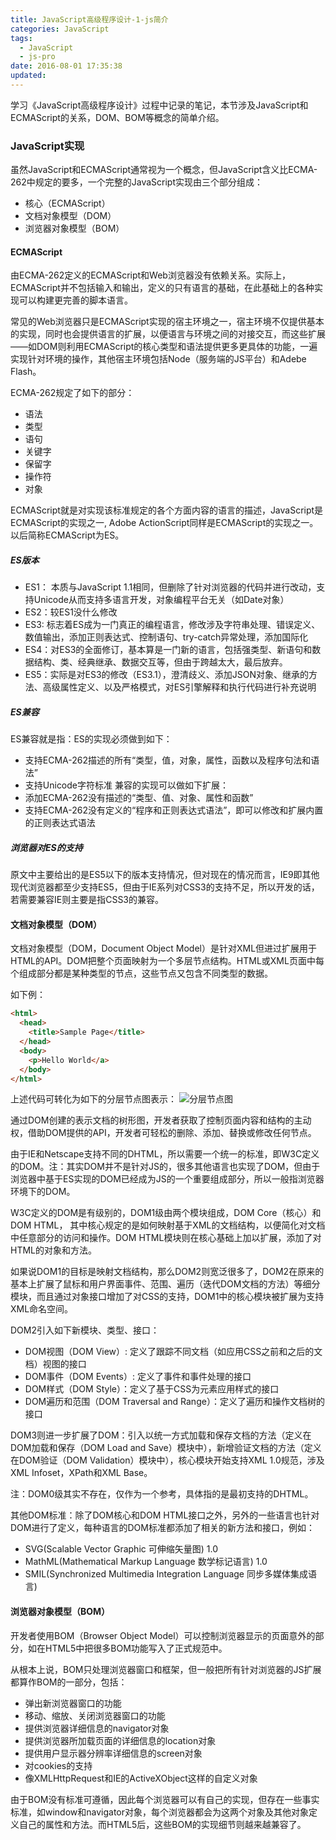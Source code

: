 ```yaml
---
title: JavaScript高级程序设计-1-js简介
categories: JavaScript
tags:
  - JavaScript
  - js-pro
date: 2016-08-01 17:35:38
updated:
---
```


学习《JavaScript高级程序设计》过程中记录的笔记，本节涉及JavaScript和ECMAScript的关系，DOM、BOM等概念的简单介绍。

### JavaScript实现
虽然JavaScript和ECMAScript通常视为一个概念，但JavaScript含义比ECMA-262中规定的要多，一个完整的JavaScript实现由三个部分组成：
- 核心（ECMAScript）
- 文档对象模型（DOM）
- 浏览器对象模型（BOM）

#### ECMAScript
由ECMA-262定义的ECMAScript和Web浏览器没有依赖关系。实际上，ECMAScript并不包括输入和输出，定义的只有语言的基础，在此基础上的各种实现可以构建更完善的脚本语言。

常见的Web浏览器只是ECMAScript实现的宿主环境之一，宿主环境不仅提供基本的实现，同时也会提供语言的扩展，以便语言与环境之间的对接交互，而这些扩展——如DOM则利用ECMAScript的核心类型和语法提供更多更具体的功能，一遍实现针对环境的操作，其他宿主环境包括Node（服务端的JS平台）和Adebe Flash。

ECMA-262规定了如下的部分：
- 语法
- 类型
- 语句
- 关键字
- 保留字
- 操作符
- 对象

ECMAScript就是对实现该标准规定的各个方面内容的语言的描述，JavaScript是ECMAScript的实现之一, Adobe ActionScript同样是ECMAScript的实现之一。以后简称ECMAScript为ES。

##### ES版本
- ES1： 本质与JavaScript 1.1相同，但删除了针对浏览器的代码并进行改动，支持Unicode从而支持多语言开发，对象编程平台无关（如Date对象）
- ES2：较ES1没什么修改
- ES3: 标志着ES成为一门真正的编程语言，修改涉及字符串处理、错误定义、数值输出，添加正则表达式、控制语句、try-catch异常处理，添加国际化
- ES4：对ES3的全面修订，基本算是一门新的语言，包括强类型、新语句和数据结构、类、经典继承、数据交互等，但由于跨越太大，最后放弃。
- ES5：实际是对ES3的修改（ES3.1），澄清歧义、添加JSON对象、继承的方法、高级属性定义、以及严格模式，对ES引擎解释和执行代码进行补充说明

##### ES兼容
ES兼容就是指：ES的实现必须做到如下：
- 支持ECMA-262描述的所有“类型，值，对象，属性，函数以及程序句法和语法”
- 支持Unicode字符标准
兼容的实现可以做如下扩展：
- 添加ECMA-262没有描述的“类型、值、对象、属性和函数”
- 支持ECMA-262没有定义的“程序和正则表达式语法”，即可以修改和扩展内置的正则表达式语法

##### 浏览器对ES的支持
原文中主要给出的是ES5以下的版本支持情况，但对现在的情况而言，IE9即其他现代浏览器都至少支持ES5，但由于IE系列对CSS3的支持不足，所以开发的话，若需要兼容IE则主要是指CSS3的兼容。


#### 文档对象模型（DOM）
文档对象模型（DOM，Document Object Model）是针对XML但进过扩展用于HTML的API。DOM把整个页面映射为一个多层节点结构。HTML或XML页面中每个组成部分都是某种类型的节点，这些节点又包含不同类型的数据。

如下例：
```html
<html>
  <head>
    <title>Sample Page</title>
  </head>
  <body>
    <p>Hello World</a>
  </body>
</html>
```
上述代码可转化为如下的分层节点图表示：
![分层节点图](1.png)

通过DOM创建的表示文档的树形图，开发者获取了控制页面内容和结构的主动权，借助DOM提供的API，开发者可轻松的删除、添加、替换或修改任何节点。

由于IE和Netscape支持不同的DHTML，所以需要一个统一的标准，即W3C定义的DOM。注：其实DOM并不是针对JS的，很多其他语言也实现了DOM，但由于浏览器中基于ES实现的DOM已经成为JS的一个重要组成部分，所以一般指浏览器环境下的DOM。

W3C定义的DOM是有级别的，DOM1级由两个模块组成，DOM Core（核心）和DOM HTML， 其中核心规定的是如何映射基于XML的文档结构，以便简化对文档中任意部分的访问和操作。DOM HTML模块则在核心基础上加以扩展，添加了对HTML的对象和方法。

如果说DOM1的目标是映射文档结构，那么DOM2则宽泛很多了，DOM2在原来的基本上扩展了鼠标和用户界面事件、范围、遍历（迭代DOM文档的方法）等细分模块，而且通过对象接口增加了对CSS的支持，DOM1中的核心模块被扩展为支持XML命名空间。

DOM2引入如下新模块、类型、接口：
- DOM视图（DOM View）: 定义了跟踪不同文档（如应用CSS之前和之后的文档）视图的接口
- DOM事件（DOM Events）: 定义了事件和事件处理的接口
- DOM样式（DOM Style）：定义了基于CSS为元素应用样式的接口
- DOM遍历和范围（DOM Traversal and Range）：定义了遍历和操作文档树的接口

DOM3则进一步扩展了DOM：引入以统一方式加载和保存文档的方法（定义在DOM加载和保存（DOM Load and Save）模块中），新增验证文档的方法（定义在DOM验证（DOM Validation）模块中），核心模块开始支持XML 1.0规范，涉及XML Infoset，XPath和XML Base。

注：DOM0级其实不存在，仅作为一个参考，具体指的是最初支持的DHTML。

其他DOM标准：除了DOM核心和DOM HTML接口之外，另外的一些语言也针对DOM进行了定义，每种语言的DOM标准都添加了相关的新方法和接口，例如：
- SVG(Scalable Vector Graphic 可伸缩矢量图) 1.0
- MathML(Mathematical Markup Language 数学标记语言) 1.0
- SMIL(Synchronized Multimedia Integration Language 同步多媒体集成语言)

#### 浏览器对象模型（BOM）
开发者使用BOM（Browser Object Model）可以控制浏览器显示的页面意外的部分，如在HTML5中把很多BOM功能写入了正式规范中。

从根本上说，BOM只处理浏览器窗口和框架，但一般把所有针对浏览器的JS扩展都算作BOM的一部分，包括：
- 弹出新浏览器窗口的功能
- 移动、缩放、关闭浏览器窗口的功能
- 提供浏览器详细信息的navigator对象
- 提供浏览器所加载页面的详细信息的location对象
- 提供用户显示器分辨率详细信息的screen对象
- 对cookies的支持
- 像XMLHttpRequest和IE的ActiveXObject这样的自定义对象

由于BOM没有标准可遵循，因此每个浏览器可以有自己的实现，但存在一些事实标准，如window和navigator对象，每个浏览器都会为这两个对象及其他对象定义自己的属性和方法。而HTML5后，这些BOM的实现细节则越来越兼容了。
